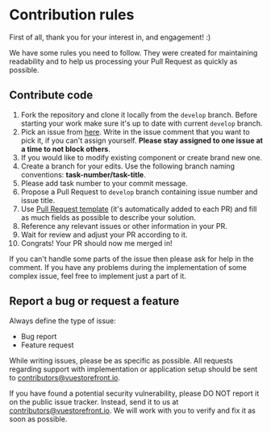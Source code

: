 # Contribution rules

First of all, thank you for your interest in, and engagement! :)

We have some rules you need to follow. They were created for maintaining readability and to help us processing your Pull Request as quickly as possible.

## Contribute code

1. Fork the repository and clone it locally from the `develop` branch. Before starting your work make sure it's up to date with current `develop` branch.
2. Pick an issue from [here](https://github.com/DivanteLtd/vsf-capybara/issues). Write in the issue comment that you want to pick it, if you can't assign yourself. **Please stay assigned to one issue at a time to not block others**.
3. If you would like to modify existing component or create brand new one.
4. Create a branch for your edits. Use the following branch naming conventions: **task-number/task-title**.
5. Please add task number to your commit message.
6. Propose a Pull Request to `develop` branch containing issue number and issue title.
7. Use [Pull Request template](https://github.com/DivanteLtd/vsf-default/blob/master/PULL_REQUEST_TEMPLATE.md) (it's automatically added to each PR) and fill as much fields as possible to describe your solution.
8. Reference any relevant issues or other information in your PR.
9. Wait for review and adjust your PR according to it.
10. Congrats! Your PR should now me merged in!

If you can't handle some parts of the issue then please ask for help in the comment. If you have any problems during the implementation of some complex issue, feel free to implement just a part of it.

## Report a bug or request a feature

Always define the type of issue:
* Bug report
* Feature request

While writing issues, please be as specific as possible. All requests regarding support with implementation or application setup should be sent to contributors@vuestorefront.io.

If you have found a potential security vulnerability, please DO NOT report it on the public issue tracker. Instead, send it to us at contributors@vuestorefront.io. We will work with you to verify and fix it as soon as possible.